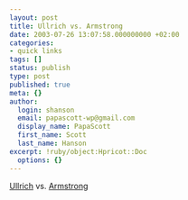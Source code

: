 ```yaml
---
layout: post
title: Ullrich vs. Armstrong
date: 2003-07-26 13:07:58.000000000 +02:00
categories:
- quick links
tags: []
status: publish
type: post
published: true
meta: {}
author:
  login: shanson
  email: papascott-wp@gmail.com
  display_name: PapaScott
  first_name: Scott
  last_name: Hanson
excerpt: !ruby/object:Hpricot::Doc
  options: {}
---
```

<p><a title="15:59 CET: Do it :: hebig.org/blog" href="http://www.hebig.org/blogs/archives/main/001091.php">Ullrich</a>  vs. <a title="Eamonn Fitzgerald's Rainy Day: On yer bike, Lance, ye boyo!" href="http://www.eamonn.com/archives/000553.html#000553">Armstrong</a></p>
